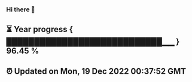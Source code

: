 ### Hi there 👋
⏳ Year progress { ████████████████████████████▁▁ } 96.45 %
---
⏰ Updated on Mon, 19 Dec 2022 00:37:52 GMT
---
